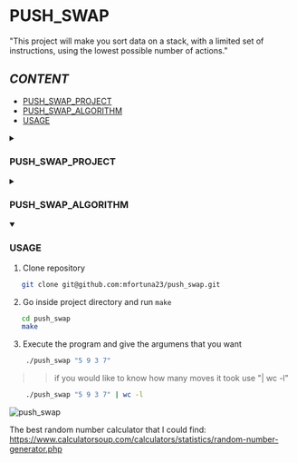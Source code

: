 # **PUSH_SWAP**

"This project will make you sort data on a stack, with a limited set of instructions, using the lowest possible number of actions."

## **_CONTENT_**

- [PUSH_SWAP_PROJECT](#PUSH_SWAP_PROJECT)
- [PUSH_SWAP_ALGORITHM](#PUSH_SWAP_ALGORITHM)
- [USAGE](#USAGE)

<details close>
  <summary><h3>PUSH_SWAP_PROJECT</h3></summary>

  :page_facing_up: [push_swap subject EN [PDF]](en.subject.pdf)
The Push swap project is a very simple and a highly straightforward algorithm project: data must be sorted.

You have at your disposal a set of integer values, 2 stacks, and a set of instructions to manipulate both stacks.

Sorting values is simple. To sort them the fastest way possible is less simple. Especially

because from one integers configuration to another, the most efficient sorting solution can

differ.


• You have 2 stacks named a and b.

• At the beginning:

◦ The stack a contains a random amount of negative and/or positive numbers

which cannot be duplicated.

◦ The stack b is empty.

• The goal is to sort in ascending order numbers into stack a. To do so you have the

following operations at your disposal:

  sa (swap a): Swap the first 2 elements at the top of stack a.


  sb (swap b): Swap the first 2 elements at the top of stack b.


  ss: sa and sb at the same time.

  
  pa (push a): Take the first element at the top of b and put it at the top of a.


  pb (push b): Take the first element at the top of a and put it at the top of b.


  ra (rotate a): Shift up all elements of stack a by 1. (The first element becomes the last one. "roates clockwise")


  rb (rotate b): Shift up all elements of stack b by 1.

      
  rr: ra and rb at the same time.

  
  rra (reverse rotate a): Shift down all elements of stack a by 1. (The last element becomes the first one. "rotates counterclockwise")

  
  rrb (reverse rotate b): Shift down all elements of stack b by 1.

  
  rrr: rra and rrb at the same time.

  
  In case of error, it must display "Error" followed by a ’\n’ on the standard error.

    Errors include for example: 
     # some arguments aren’t integers, 
     # some arguments are bigger than an integer
     # there are duplicates
</details>
<details close>
  <summary><h3>PUSH_SWAP_ALGORITHM</h3></summary>
 
  To complete this project I use the turk algorithm, after some research I saw that this algorithm uses the less movements to complete the task.

  https://medium.com/@ayogun/push-swap-c1f5d2d41e97
</details>

<details open>
  <summary><h3>USAGE</h3></summary>

1. Clone repository

 ```bash
    git clone git@github.com:mfortuna23/push_swap.git 
  ```

2. Go inside project directory and run `make`
 ```bash
    cd push_swap
    make
 ```
    
3. Execute the program and give the argumens that you want

```bash
    ./push_swap "5 9 3 7"
```
>> if you would like to know how many moves it took use "| wc -l"
```bash
    ./push_swap "5 9 3 7" | wc -l
```
![push_swap](https://github.com/mfortuna23/push_swap/assets/147384586/e1117b60-a060-458f-aaf3-8b89133c38a9)

The best random number calculator that I could find: https://www.calculatorsoup.com/calculators/statistics/random-number-generator.php

</details>
